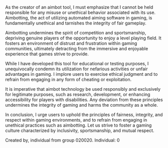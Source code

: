 As the creator of an aimbot tool, I must emphasize that I cannot be held responsible for any misuse or unethical behavior associated with its use. Aimbotting, the act of utilizing automated aiming software in gaming, is fundamentally unethical and tarnishes the integrity of fair gameplay.

Aimbotting undermines the spirit of competition and sportsmanship, depriving genuine players of the opportunity to enjoy a level playing field. It fosters an environment of distrust and frustration within gaming communities, ultimately detracting from the immersive and enjoyable experience that games strive to provide.

While I have developed this tool for educational or testing purposes, I unequivocally condemn its utilization for nefarious activities or unfair advantages in gaming. I implore users to exercise ethical judgment and to refrain from engaging in any form of cheating or exploitation.

It is imperative that aimbot technology be used responsibly and exclusively for legitimate purposes, such as research, development, or enhancing accessibility for players with disabilities. Any deviation from these principles undermines the integrity of gaming and harms the community as a whole.

In conclusion, I urge users to uphold the principles of fairness, integrity, and respect within gaming environments, and to refrain from engaging in unethical practices such as aimbotting. Let us strive to foster a gaming culture characterized by inclusivity, sportsmanship, and mutual respect.







Created by, individual from group 020020. Individual: 0
